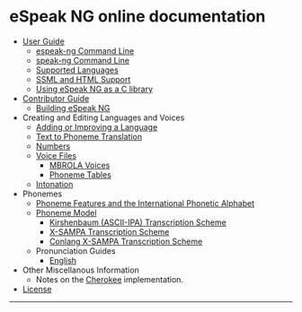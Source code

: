 # eSpeak NG online documentation

- [User Guide](guide.md)
  - [espeak-ng Command Line](../src/espeak-ng.1.ronn)
  - [speak-ng Command Line](../src/speak-ng.1.ronn)
  - [Supported Languages](languages.md)
  - [SSML and HTML Support](markup.md)
  - [Using eSpeak NG as a C library](integration.md)
- [Contributor Guide](contributing.md)
  - [Building eSpeak NG](building.md)
- Creating and Editing Languages and Voices
    - [Adding or Improving a Language](add_language.md)
    - [Text to Phoneme Translation](dictionary.md)
    - [Numbers](numbers.md)
  - [Voice Files](voices.md)
    - [MBROLA Voices](mbrola.md)
    - [Phoneme Tables](phontab.md)
  - [Intonation](intonation.md)
- Phonemes
  - [Phoneme Features and the International Phonetic Alphabet](phonemes.md)
  - [Phoneme Model](phoneme_model.md)
    - [Kirshenbaum (ASCII-IPA) Transcription Scheme](phonemes/kirshenbaum.md)
    - [X-SAMPA Transcription Scheme](phonemes/xsampa.md)
    - [Conlang X-SAMPA Transcription Scheme](phonemes/cxs.md)
  - Pronunciation Guides
    - [English](languages/gmw/en.md)
- Other Miscellanous Information
  - Notes on the [Cherokee](languages/iro/chr.md) implementation.  
- [License](../COPYING)

----------


